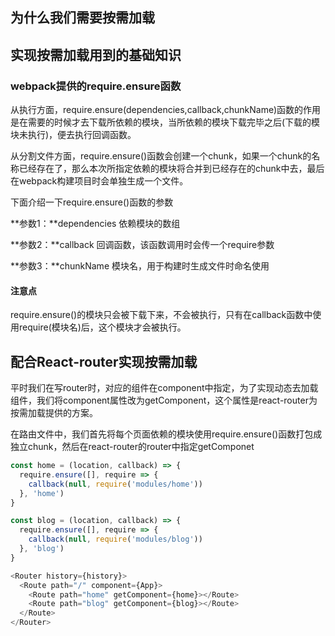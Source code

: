 ## 为什么我们需要按需加载

## 实现按需加载用到的基础知识

### webpack提供的require.ensure函数

从执行方面，require.ensure(dependencies,callback,chunkName)函数的作用是在需要的时候才去下载所依赖的模块，当所依赖的模块下载完毕之后(下载的模块未执行)，便去执行回调函数。

从分割文件方面，require.ensure()函数会创建一个chunk，如果一个chunk的名称已经存在了，那么本次所指定依赖的模块将合并到已经存在的chunk中去，最后在webpack构建项目时会单独生成一个文件。

下面介绍一下require.ensure()函数的参数

**参数1：**dependencies 依赖模块的数组

**参数2：**callback 回调函数，该函数调用时会传一个require参数

**参数3：**chunkName 模块名，用于构建时生成文件时命名使用

#### 注意点

require.ensure()的模块只会被下载下来，不会被执行，只有在callback函数中使用require(模块名)后，这个模块才会被执行。

## 配合React-router实现按需加载

平时我们在写router时，对应的组件在component中指定，为了实现动态去加载组件，我们将component属性改为getComponent，这个属性是react-router为按需加载提供的方案。

在路由文件中，我们首先将每个页面依赖的模块使用require.ensure()函数打包成独立chunk，然后在react-router的router中指定getComponet

```javascript
const home = (location, callback) => {
  require.ensure([], require => {
    callback(null, require('modules/home'))
  }, 'home')  
}

const blog = (location, callback) => {
  require.ensure([], require => {
    callback(null, require('modules/blog'))
  }, 'blog')  
}

<Router history={history}>
  <Route path="/" component={App}>
    <Route path="home" getComponent={home}></Route>
    <Route path="blog" getComponent={blog}></Route>
  </Route>
</Router>
```

